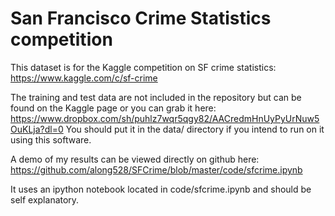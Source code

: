 # San Francisco Crime Statistics competition

This dataset is for the Kaggle competition on SF crime statistics:
https://www.kaggle.com/c/sf-crime

The training and test data are not included in the repository but can be found on the Kaggle page or you can grab it here:
https://www.dropbox.com/sh/puhlz7wqr5qgy82/AACredmHnUyPyUrNuw5OuKLja?dl=0
You should put it in the data/ directory if you intend to run on it using this software. 

A demo of my results can be viewed directly on github here:
https://github.com/along528/SFCrime/blob/master/code/sfcrime.ipynb

It uses an ipython notebook located in code/sfcrime.ipynb and should be self explanatory.
